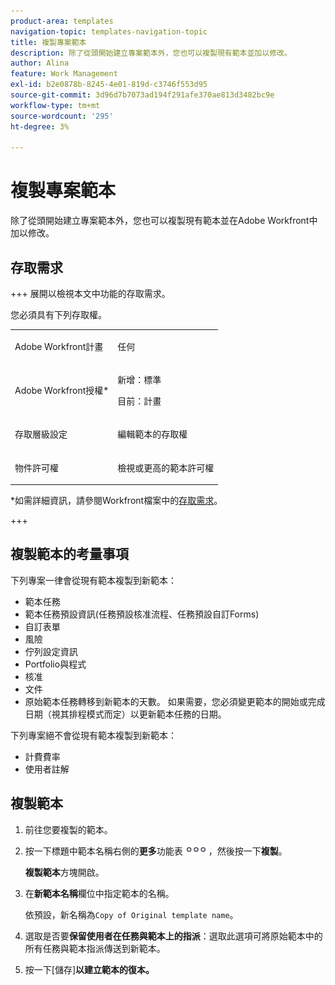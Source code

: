 ```yaml
---
product-area: templates
navigation-topic: templates-navigation-topic
title: 複製專案範本
description: 除了從頭開始建立專案範本外，您也可以複製現有範本並加以修改。
author: Alina
feature: Work Management
exl-id: b2e0878b-8245-4e01-819d-c3746f553d95
source-git-commit: 3d96d7b7073ad194f291afe370ae813d3482bc9e
workflow-type: tm+mt
source-wordcount: '295'
ht-degree: 3%

---
```


# 複製專案範本

<!--Audited: 5/2025-->

除了從頭開始建立專案範本外，您也可以複製現有範本並在Adobe Workfront中加以修改。

## 存取需求

+++ 展開以檢視本文中功能的存取需求。

您必須具有下列存取權。

<table style="table-layout:auto"> 
 <col> 
 <col> 
 <tbody> 
  <tr> 
   <td role="rowheader">Adobe Workfront計畫</td> 
   <td> <p>任何 </p> </td> 
  </tr> 
  <tr> 
   <td role="rowheader">Adobe Workfront授權*</td> 
   <td><p>新增：標準</p> 
   <p>目前：計畫 </p> </td> 
  </tr> 
  <tr> 
   <td role="rowheader">存取層級設定</td> 
   <td> <p>編輯範本的存取權</p> </td> 
  </tr> 
  <tr> 
   <td role="rowheader">物件許可權</td> 
   <td> <p>檢視或更高的範本許可權</p>  </td> 
  </tr> 
 </tbody> 
</table>

*如需詳細資訊，請參閱Workfront檔案中的[存取需求](/help/quicksilver/administration-and-setup/add-users/access-levels-and-object-permissions/access-level-requirements-in-documentation.md)。

+++

## 複製範本的考量事項

下列專案一律會從現有範本複製到新範本：

* 範本任務
* 範本任務預設資訊(任務預設核准流程、任務預設自訂Forms)
* 自訂表單
* 風險
* 佇列設定資訊
* Portfolio與程式
* 核准
* 文件
* 原始範本任務轉移到新範本的天數。 如果需要，您必須變更範本的開始或完成日期（視其排程模式而定）以更新範本任務的日期。

下列專案絕不會從現有範本複製到新範本：

* 計費費率
* 使用者註解

## 複製範本


<!--ensure steps and casing on the fields and buttons is accurate with unshim-->

1. 前往您要複製的範本。
1. 按一下標題中範本名稱右側的&#x200B;**更多**&#x200B;功能表![更多圖示](assets/qs-more-icon-on-an-object.png)，然後按一下&#x200B;**複製**。

   **複製範本**&#x200B;方塊開啟。
1. 在&#x200B;**新範本名稱**&#x200B;欄位中指定範本的名稱。

   依預設，新名稱為`Copy of Original template name`。

1. 選取是否要&#x200B;**保留使用者在任務與範本上的指派**：選取此選項可將原始範本中的所有任務與範本指派傳送到新範本。
1. 按一下[儲存]&#x200B;**以建立範本的復本。**
